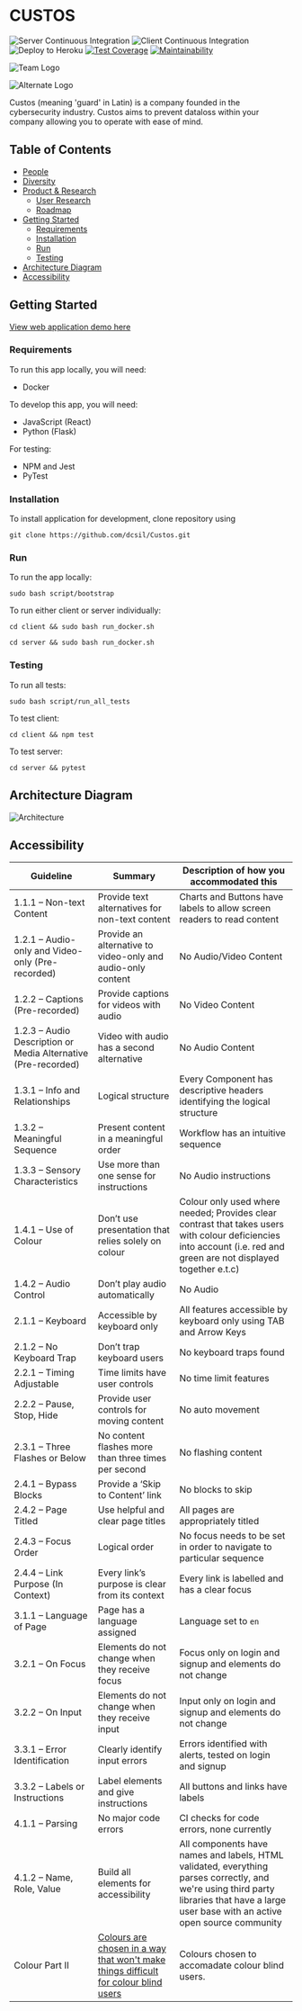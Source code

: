 # CUSTOS
![Server Continuous Integration](https://github.com/dcsil/Custos/workflows/Server%20Continuous%20Integration/badge.svg)
![Client Continuous Integration](https://github.com/dcsil/Custos/workflows/Client%20Continuous%20Integration/badge.svg)
![Deploy to Heroku](https://github.com/dcsil/Custos/workflows/Deploy%20to%20Heroku/badge.svg)
[![Test Coverage](https://api.codeclimate.com/v1/badges/7168a13ecb7ac8f3c498/test_coverage)](https://codeclimate.com/repos/5f6d4b5bb5607a511c00428c/test_coverage)
[![Maintainability](https://api.codeclimate.com/v1/badges/7168a13ecb7ac8f3c498/maintainability)](https://codeclimate.com/repos/5f6d4b5bb5607a511c00428c/maintainability)

![Team Logo](./logo.png)

![Alternate Logo](./logo-2.png)

Custos (meaning 'guard' in Latin) is a company founded in the cybersecurity industry. Custos aims to prevent dataloss within your company allowing you to operate with ease of mind.

Table of Contents
---

- [People](./team/)
- [Diversity](./team/diversity.md)
- [Product & Research](./product_research/)
    - [User Research](./product_research/user-research.md)
    - [Roadmap](./product_research/roadmap.md)
- [Getting Started](#getting-started)
    - [Requirements](#requirements)
    - [Installation](#installation)
    - [Run](#run)
    - [Testing](#testing)
- [Architecture Diagram](#architecture-diagram)
- [Accessibility](#accessibility)


## Getting Started

[View web application demo here](https://custos-client.herokuapp.com/)

### Requirements
To run this app locally, you will need:

* Docker

To develop this app, you will need:
* JavaScript (React)
* Python (Flask)

For testing:
* NPM and Jest
* PyTest

### Installation

To install application for development, clone repository using

```
git clone https://github.com/dcsil/Custos.git
```

### Run 

To run the app locally:
```
sudo bash script/bootstrap
```

To run either client or server individually:
```
cd client && sudo bash run_docker.sh
```
```
cd server && sudo bash run_docker.sh
```

### Testing

To run all tests:
```
sudo bash script/run_all_tests
```

 To test client:
 ```
 cd client && npm test
 ```

 To test server:

 ```
 cd server && pytest
 ```


## Architecture Diagram

![Architecture](./architecture-diagram.png)

## Accessibility
Guideline | Summary | Description of how you accommodated this
--- | --- | ---
1.1.1 – Non-text Content | Provide text alternatives for non-text content | Charts and Buttons have labels to allow screen readers to read content
1.2.1 – Audio-only and Video-only (Pre-recorded) | Provide an alternative to video-only and audio-only content | No Audio/Video Content
1.2.2 – Captions (Pre-recorded) | Provide captions for videos with audio | No Video Content
1.2.3 – Audio Description or Media Alternative (Pre-recorded) | Video with audio has a second alternative | No Audio Content
1.3.1 – Info and Relationships | Logical structure | Every Component has descriptive headers identifying the logical structure
1.3.2 – Meaningful Sequence | Present content in a meaningful order | Workflow has an intuitive sequence
1.3.3 – Sensory Characteristics | Use more than one sense for instructions | No Audio instructions
1.4.1 – Use of Colour | Don’t use presentation that relies solely on colour | Colour only used where needed; Provides clear contrast that takes users with colour deficiencies into account (i.e. red and green are not displayed together e.t.c)
1.4.2 – Audio Control | Don’t play audio automatically | No Audio
2.1.1 – Keyboard | Accessible by keyboard only | All features accessible by keyboard only using TAB and Arrow Keys
2.1.2 – No Keyboard Trap | Don’t trap keyboard users | No keyboard traps found
2.2.1 – Timing Adjustable | Time limits have user controls | No time limit features
2.2.2 – Pause, Stop, Hide | Provide user controls for moving content | No auto movement
2.3.1 – Three Flashes or Below | No content flashes more than three times per second | No flashing content
2.4.1 – Bypass Blocks | Provide a ‘Skip to Content’ link | No blocks to skip
2.4.2 – Page Titled | Use helpful and clear page titles | All pages are appropriately titled
2.4.3 – Focus Order | Logical order | No focus needs to be set in order to navigate to particular sequence
2.4.4 – Link Purpose (In Context) | Every link’s purpose is clear from its context | Every link is labelled and has a clear focus
3.1.1 – Language of Page | Page has a language assigned | Language set to `en`
3.2.1 – On Focus | Elements do not change when they receive focus | Focus only on login and signup and elements do not change
3.2.2 – On Input | Elements do not change when they receive input | Input only on login and signup and elements do not change
3.3.1 – Error Identification | Clearly identify input errors | Errors identified with alerts, tested on login and signup
3.3.2 – Labels or Instructions | Label elements and give instructions | All buttons and links have labels
4.1.1 – Parsing | No major code errors | CI checks for code errors, none currently
4.1.2 – Name, Role, Value | Build all elements for accessibility | All components have names and labels, HTML validated, everything parses correctly, and we're using third party libraries that have a large user base with an active open source community
Colour Part II | [Colours are chosen in a way that won't make things difficult for colour blind users](https://venngage.com/blog/color-blind-friendly-palette/) | Colours chosen to accomadate colour blind users.